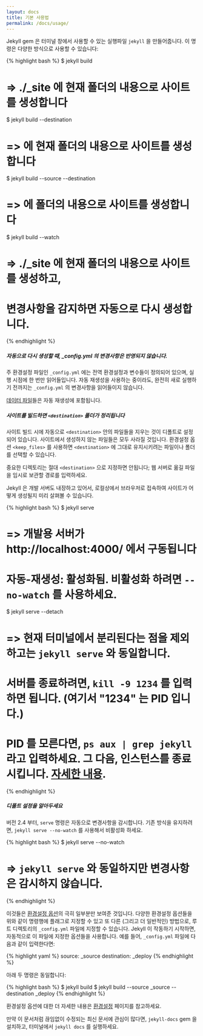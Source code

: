 ```yaml
---
layout: docs
title: 기본 사용법
permalink: /docs/usage/
---
```


Jekyll gem 은 터미널 창에서 사용할 수 있는 실행파일 `jekyll` 을 만들어줍니다. 이
명령은 다양한 방식으로 사용할 수 있습니다:

{% highlight bash %}
$ jekyll build
# => ./_site 에 현재 폴더의 내용으로 사이트를 생성합니다

$ jekyll build --destination <destination>
# => <destination> 에 현재 폴더의 내용으로 사이트를 생성합니다

$ jekyll build --source <source> --destination <destination>
# => <destination> 에 <source> 폴더의 내용으로 사이트를 생성합니다

$ jekyll build --watch
# => ./_site 에 현재 폴더의 내용으로 사이트를 생성하고,
#    변경사항을 감지하면 자동으로 다시 생성합니다.
{% endhighlight %}

<div class="note info">
  <h5>자동으로 다시 생성할 때, _config.yml 의 변경사항은 반영되지 않습니다.</h5>
  <p>
    주 환경설정 파일인 <code>_config.yml</code> 에는 전역 환경설정과 변수들이 정의되어 있으며,
    실행 시점에 한 번만 읽어들입니다. 자동 재생성을 사용하는 중이라도, 완전히 새로 실행하기 전까지는
    <code>_config.yml</code> 의 변경사항을 읽어들이지 않습니다.
  </p>
  <p>
    <a href="../datafiles">데이터 파일</a>들은 자동 재생성에 포함됩니다.
  </p>
</div>

<div class="note warning">
  <h5>사이트를 빌드하면 <code>&lt;destination&gt;</code> 폴더가 정리됩니다</h5>
  <p>
    사이트 빌드 시에 자동으로 <code>&lt;destination&gt;</code> 안의 파일들을
    지우는 것이 디폴트로 설정되어 있습니다. 사이트에서 생성하지 않는 파일들은
    모두 사라질 것입니다. 환경설정 옵션 <code>&lt;keep_files&gt;</code> 를
    사용하면 <code>&lt;destination&gt;</code> 에 그대로 유지시키려는 파일이나
    폴더를 선택할 수 있습니다.
  </p>
  <p>
    중요한 디렉토리는 절대 <code>&lt;destination&gt;</code> 으로 지정하면 안됩니다;
    웹 서버로 옮길 파일을 임시로 보관할 경로를 입력하세요.
  </p>
</div>

Jekyll 은 개발 서버도 내장하고 있어서, 로컬상에서 브라우저로 접속하여 사이트가
어떻게 생성될지 미리 살펴볼 수 있습니다.

{% highlight bash %}
$ jekyll serve
# => 개발용 서버가 http://localhost:4000/ 에서 구동됩니다
# 자동-재생성: 활성화됨. 비활성화 하려면 `--no-watch` 를 사용하세요.

$ jekyll serve --detach
# => 현재 터미널에서 분리된다는 점을 제외하고는 `jekyll serve` 와 동일합니다.
#    서버를 종료하려면, `kill -9 1234` 를 입력하면 됩니다. (여기서 "1234" 는 PID 입니다.)
#    PID 를 모른다면, `ps aux | grep jekyll` 라고 입력하세요. 그 다음, 인스턴스를 종료시킵니다. [자세한 내용](http://unixhelp.ed.ac.uk/shell/jobz5.html).
{% endhighlight %}

<div class="note info">
  <h5>디폴트 설정을 알아두세요</h5>
  <p>
    버전 2.4 부터, <code>serve</code> 명령은 자동으로 변경사항을 감시합니다. 기존 방식을 유지하려면, <code>jekyll serve --no-watch</code> 를 사용해서 비활성화 하세요.
  </p>
</div>

{% highlight bash %}
$ jekyll serve --no-watch
# => `jekyll serve` 와 동일하지만 변경사항은 감시하지 않습니다.
{% endhighlight %}

이것들은 [환경설정 옵션](../configuration/)의 극히 일부분만 보여준 것입니다.
다양한 환경설정 옵션들을 위와 같이 명령행에 플래그로 지정할 수 있고 또 다른
(그리고 더 일반적인) 방법으로, 루트 디렉토리의 `_config.yml` 파일에 지정할 수
있습니다. Jekyll 이 작동하기 시작하면, 자동적으로 이 파일에 지정한 옵션들을
사용합니다. 예를 들어, `_config.yml` 파일에 다음과 같이 입력한다면:


{% highlight yaml %}
source:      _source
destination: _deploy
{% endhighlight %}

아래 두 명령은 동일합니다:

{% highlight bash %}
$ jekyll build
$ jekyll build --source _source --destination _deploy
{% endhighlight %}

환경설정 옵션에 대한 더 자세한 내용은 [환경설정](../configuration/) 페이지를
참고하세요.

만약 이 문서처럼 끊임없이 수정되는 최신 문서에 관심이 많다면, `jekyll-docs` gem
을 설치하고, 터미널에서 `jekyll docs` 를 실행하세요.

